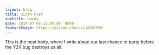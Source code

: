 ```yaml
---
layout: blog
title: Sixth Post
subtitle: Hardy
date: 2019-07-06 11:59:59 -0800
featureImage: https://picsum.photos/1800/906
---
```

This is the post body, where I write about our last chance to party before the Y2K bug destroys us all.

